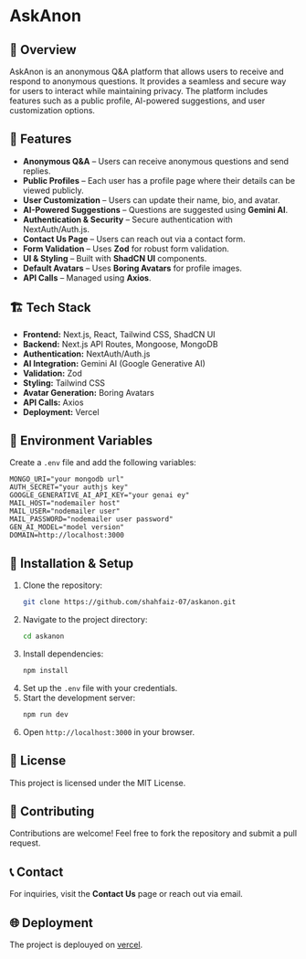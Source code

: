 # AskAnon

## 📌 Overview
AskAnon is an anonymous Q&A platform that allows users to receive and respond to anonymous questions. It provides a seamless and secure way for users to interact while maintaining privacy. The platform includes features such as a public profile, AI-powered suggestions, and user customization options.

## 🚀 Features
- **Anonymous Q&A** – Users can receive anonymous questions and send replies.
- **Public Profiles** – Each user has a profile page where their details can be viewed publicly.
- **User Customization** – Users can update their name, bio, and avatar.
- **AI-Powered Suggestions** – Questions are suggested using **Gemini AI**.
- **Authentication & Security** – Secure authentication with NextAuth/Auth.js.
- **Contact Us Page** – Users can reach out via a contact form.
- **Form Validation** – Uses **Zod** for robust form validation.
- **UI & Styling** – Built with **ShadCN UI** components.
- **Default Avatars** – Uses **Boring Avatars** for profile images.
- **API Calls** – Managed using **Axios**.

## 🏗️ Tech Stack
- **Frontend:** Next.js, React, Tailwind CSS, ShadCN UI
- **Backend:** Next.js API Routes, Mongoose, MongoDB
- **Authentication:** NextAuth/Auth.js
- **AI Integration:** Gemini AI (Google Generative AI)
- **Validation:** Zod
- **Styling:** Tailwind CSS
- **Avatar Generation:** Boring Avatars
- **API Calls:** Axios
- **Deployment:** Vercel

## 📂 Environment Variables
Create a `.env` file and add the following variables:

```
MONGO_URI="your mongodb url"
AUTH_SECRET="your authjs key"
GOOGLE_GENERATIVE_AI_API_KEY="your genai ey"
MAIL_HOST="nodemailer host"
MAIL_USER="nodemailer user"
MAIL_PASSWORD="nodemailer user password"
GEN_AI_MODEL="model version"
DOMAIN=http://localhost:3000
```

## 🔧 Installation & Setup
1. Clone the repository:
   ```bash
   git clone https://github.com/shahfaiz-07/askanon.git
   ```
2. Navigate to the project directory:
   ```bash
   cd askanon
   ```
3. Install dependencies:
   ```bash
   npm install
   ```
4. Set up the `.env` file with your credentials.
5. Start the development server:
   ```bash
   npm run dev
   ```
6. Open `http://localhost:3000` in your browser.

## 📜 License
This project is licensed under the MIT License.

## 👥 Contributing
Contributions are welcome! Feel free to fork the repository and submit a pull request.

## 📞 Contact
For inquiries, visit the **Contact Us** page or reach out via email.

## 🌐 Deployment
The project is deplouyed on [vercel](https://askanon-nu.vercel.app).